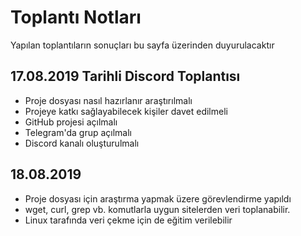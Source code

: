 # Toplantı Notları
Yapılan toplantıların sonuçları bu sayfa üzerinden duyurulacaktır

## 17.08.2019 Tarihli Discord Toplantısı
- Proje dosyası nasıl hazırlanır araştırılmalı
- Projeye katkı sağlayabilecek kişiler davet edilmeli
- GitHub projesi açılmalı
- Telegram'da grup açılmalı
- Discord kanalı oluşturulmalı

## 18.08.2019 
- Proje dosyası için araştırma yapmak üzere görevlendirme yapıldı
- wget, curl, grep vb. komutlarla uygun sitelerden veri toplanabilir.
- Linux tarafında veri çekme için de eğitim verilebilir


  
